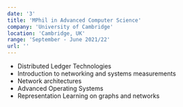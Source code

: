 ```yaml
---
date: '3'
title: 'MPhil in Advanced Computer Science'
company: 'University of Cambridge'
location: 'Cambridge, UK'
range: 'September - June 2021/22'
url: ''
---
```


- Distributed Ledger Technologies
- Introduction to networking and systems measurements
- Network architectures
- Advanced Operating Systems
- Representation Learning on graphs and networks